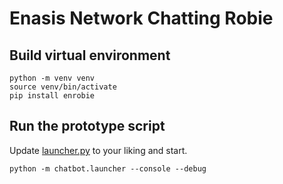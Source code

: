 # Enasis Network Chatting Robie

## Build virtual environment
```shell
python -m venv venv
source venv/bin/activate
pip install enrobie
```

## Run the prototype script
Update [launcher.py](launcher.py) to your liking and start.
```
python -m chatbot.launcher --console --debug
```
